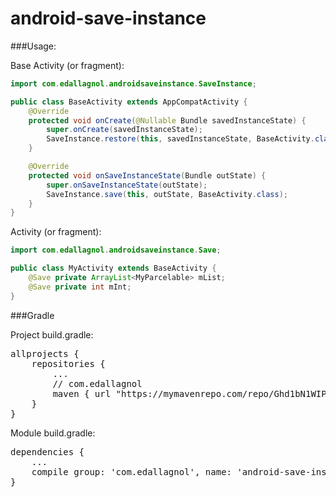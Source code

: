 # android-save-instance

###Usage:

Base Activity (or fragment):
```java
import com.edallagnol.androidsaveinstance.SaveInstance;

public class BaseActivity extends AppCompatActivity {
	@Override
	protected void onCreate(@Nullable Bundle savedInstanceState) {
		super.onCreate(savedInstanceState);
		SaveInstance.restore(this, savedInstanceState, BaseActivity.class);
	}

	@Override
	protected void onSaveInstanceState(Bundle outState) {
		super.onSaveInstanceState(outState);
		SaveInstance.save(this, outState, BaseActivity.class);
	}
}
```

Activity (or fragment):

```java
import com.edallagnol.androidsaveinstance.Save;

public class MyActivity extends BaseActivity {
	@Save private ArrayList<MyParcelable> mList;
	@Save private int mInt;
}
```

###Gradle

Project build.gradle:

<pre>
allprojects {
    repositories {
        ...
        // com.edallagnol
        maven { url "https://mymavenrepo.com/repo/Ghd1bN1WIPA0LBBLKxW8/" }
    }
}
</pre>

Module build.gradle:

<pre>
dependencies {
	...
	compile group: 'com.edallagnol', name: 'android-save-instance', version: '0.3'
}
</pre>

